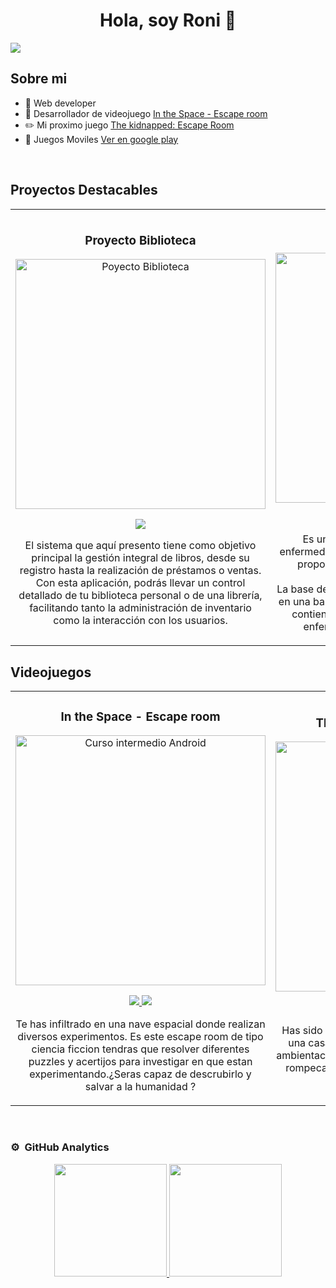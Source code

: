 <div align="center">
<h1 align="center">Hola, soy Roni 👋</h1>
</div>
<img src="https://github.com/RoniPeve/RoniPeve/assets/55811703/4e5f6ba9-8512-46ce-a6f4-c1ac9dfc043b">


## Sobre mi

- 📲 Web developer
- 🎥 Desarrollador de videojuego [In the Space - Escape room](https://store.steampowered.com/app/1854580/In_The_Space__Escape_Room/)
- ✏️ Mi proximo juego [The kidnapped: Escape Room](https://store.steampowered.com/app/2238410/The_kidnapped_Escape_Room/)
- 📗 Juegos Moviles [Ver en google play](https://play.google.com/store/apps/dev?id=8499454338755519035)
<br>

## Proyectos Destacables
<table>
<tr>
<td width="50%">
<h3 align="center">Proyecto Biblioteca </h3>
<div align="center">
<a href="https://github.com/RoniPeve/ProyectoBiblioteca" target="_blank"><img src="https://github.com/RoniPeve/ProyectoBiblioteca/assets/55811703/76bfb4e2-7f75-4ebf-9f2f-6b7622fffaed" width="400" alt="Poyecto Biblioteca"></a>
<p>
<a href="https://github.com/RoniPeve/ProyectoBiblioteca" target="_blank">
<img src="https://img.shields.io/badge/CÓDIGO-ff9?style=for-the-badge&logo=github&logoColor=black">
</a>
</p>
<p>El sistema que aquí presento tiene como objetivo principal la gestión integral de libros, desde su registro hasta la realización de préstamos o ventas. Con esta aplicación, podrás llevar un control detallado de tu biblioteca personal o de una librería, facilitando tanto la administración de inventario como la interacción con los usuarios.</p>
</div>                                                                  
</td>
<td width="50%">
<h3 align="center">Expert Doctor</h3>
<div align="center">                                       
<a href="https://github.com/RoniPeve/Expert-Doctor" target="_blank"><img src="https://github.com/RoniPeve/Expert-Doctor/assets/55811703/e9bbbc07-7a05-4842-a917-e150fa1a5df1" width="400" alt="Expert Doctor"></a>
<p>
<a href="https://github.com/RoniPeve/Expert-Doctor" target="_blank">
<img src="https://img.shields.io/badge/C%C3%93DIGO-80ffaa?style=for-the-badge&logo=github&logoColor=black">
</a>
</p>
</p>Es un sistema diseñado para diagnosticar enfermedades a través de los síntomas, además de proporcionar información relevante sobre la enfermedad diagnosticada. <br>La base de conocimiento del sistema se fundamenta en una base de datos alojada en SQL Server, la cual contiene información detallada sobre diversas enfermedades y sus síntomas asociados. </p>
</div>                                                             
</table>                                                                                 
</div>

## Videojuegos

<table>
<tr>
<td width="50%">
<h3 align="center">In the Space - Escape room</h3>
<div align="center">
<a href="https://store.steampowered.com/app/1854580/In_The_Space__Escape_Room/" target="_blank"><img src="https://cdn.akamai.steamstatic.com/steam/apps/1854580/ss_d1d3b26125d61cf0da808aa47356169a20f42cb3.600x338.jpg?t=1658006695" width="400" alt="Curso intermedio Android"></a>
<p>
<a href="https://store.steampowered.com/app/1854580/In_The_Space__Escape_Room/" target="_blank">
<img src="https://img.shields.io/badge/-Enlace-green?style=for-the-badge&color=ff00f4">
</a>
<a href="https://www.youtube.com/watch?v=bcFc8-iyqus" target="_blank">
<img src="https://img.shields.io/badge/-Youtube-green?style=for-the-badge&color=ff00f4">
</a>
</p>
<p>Te has infiltrado en una nave espacial donde realizan diversos experimentos. Es este escape room de tipo ciencia ficcion tendras que resolver diferentes puzzles y acertijos para investigar en que estan experimentando.¿Seras capaz de descrubirlo y salvar a la humanidad ?</p>
</div>
                                                                                      
</td>       

<td width="50%">
<h3 align="center">The kidnapped: Escape Room</h3>
<div align="center">
<a href="https://github.com/ArisGuimera/Curso-Kotlin-Multiplatform" target="_blank"><img src="https://cdn.akamai.steamstatic.com/steam/apps/2238410/ss_0be51e586472c29ba9031fbacf69978007a1f4a3.600x338.jpg?t=1671034094" width="400" alt="Curso Kotlin Multiplatform"></a>
<p>
<a href="https://store.steampowered.com/app/2238410/The_kidnapped_Escape_Room/" target="_blank">
<img src="https://img.shields.io/badge/-Enlace-green?style=for-the-badge&color=ff00f4">
</a>
<a href="https://www.youtube.com/watch?v=V6IB42WHkko" target="_blank">
<img src="https://img.shields.io/badge/-Youtube-green?style=for-the-badge&color=ff00f4">
</a>
</p>
<p>Has sido secuestrado y te encuentras atrapado en una casa desconocida. En este escape room de ambientacion oscura tendras que resolver diferentes rompecabezas para salir de alli. ¿Serás capaz de escapar y sobrevivir?</p>
</div>
                                                                                      
</td>  
</table>                                                                                 
</div>
<br>

### ⚙️ &nbsp;GitHub Analytics

<p align="center">
<a href="https://github.com/RoniPeve">
  <img height="180em" src="https://github-readme-stats-eight-theta.vercel.app/api?username=RoniPeve&show_icons=true&theme=algolia&include_all_commits=true&count_private=true"/>
  <img height="180em" src="https://github-readme-stats-eight-theta.vercel.app/api/top-langs/?username=RoniPeve&layout=compact&langs_count=8&theme=algolia"/>
</a>
</p>
